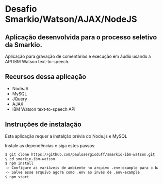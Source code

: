 # Desafio Smarkio/Watson/AJAX/NodeJS
## Aplicação desenvolvida para o processo seletivo da Smarkio.

Aplicação para gravação de comentários e execução em áudio usando a API IBM Watson text-to-speech.
## Recursos dessa aplicação

- NodeJS
- MySQL
- JQuery
- AJAX
- IBM Watson text-to-speech API

## Instruções de instalação

Esta aplicação requer a instalção prévia do Node.js e MySQL 

Instale as dependências e siga estes passos:

```sh
$ git clone https://github.com/paulosergioduff/smarkio-ibm-watson.git
$ cd smarkio-ibm-watson
$ npm install
-> Configure as variáveis de ambiente no arquivo .env-example para o banco MySQL e a API Watson
-> Salve esse arquivo agora como .env ao invés de .env-example
$ npm start
```
